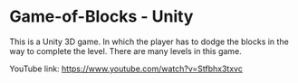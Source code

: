 # Game-of-Blocks - Unity
This is a Unity 3D game. In which the player has to dodge the blocks in the way to complete the level. There are many levels in this game.

YouTube link: https://www.youtube.com/watch?v=Stfbhx3txvc

